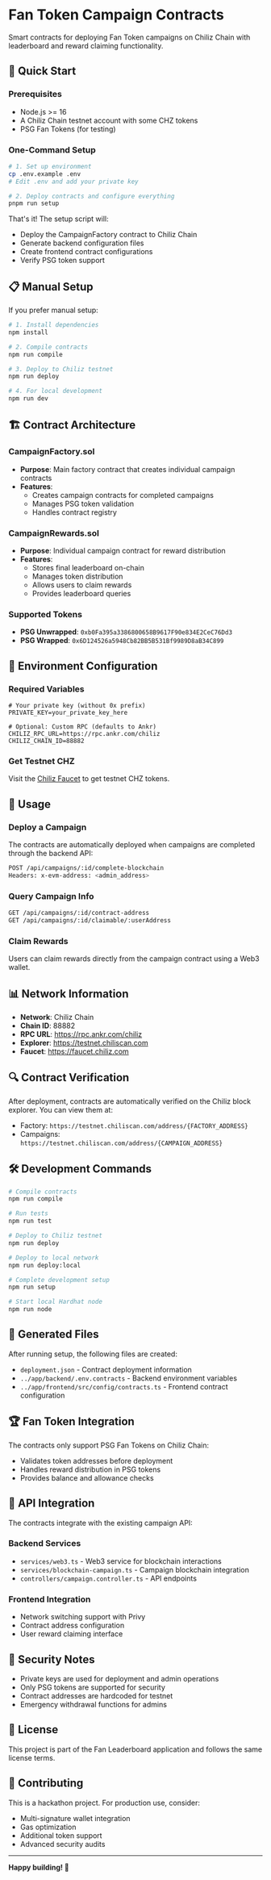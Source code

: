 # Fan Token Campaign Contracts

Smart contracts for deploying Fan Token campaigns on Chiliz Chain with leaderboard and reward claiming functionality.

## 🚀 Quick Start

### Prerequisites
- Node.js >= 16
- A Chiliz Chain testnet account with some CHZ tokens
- PSG Fan Tokens (for testing)

### One-Command Setup

```bash
# 1. Set up environment
cp .env.example .env
# Edit .env and add your private key

# 2. Deploy contracts and configure everything
pnpm run setup
```

That's it! The setup script will:
- Deploy the CampaignFactory contract to Chiliz Chain
- Generate backend configuration files
- Create frontend contract configurations
- Verify PSG token support

## 📋 Manual Setup

If you prefer manual setup:

```bash
# 1. Install dependencies
npm install

# 2. Compile contracts
npm run compile

# 3. Deploy to Chiliz testnet
npm run deploy

# 4. For local development
npm run dev
```

## 🏗️ Contract Architecture

### CampaignFactory.sol
- **Purpose**: Main factory contract that creates individual campaign contracts
- **Features**:
  - Creates campaign contracts for completed campaigns
  - Manages PSG token validation
  - Handles contract registry

### CampaignRewards.sol
- **Purpose**: Individual campaign contract for reward distribution
- **Features**:
  - Stores final leaderboard on-chain
  - Manages token distribution
  - Allows users to claim rewards
  - Provides leaderboard queries

### Supported Tokens
- **PSG Unwrapped**: `0xb0Fa395a3386800658B9617F90e834E2CeC76Dd3`
- **PSG Wrapped**: `0x6D124526a5948Cb82BB5B531Bf9989D8aB34C899`

## 🔧 Environment Configuration

### Required Variables
```env
# Your private key (without 0x prefix)
PRIVATE_KEY=your_private_key_here

# Optional: Custom RPC (defaults to Ankr)
CHILIZ_RPC_URL=https://rpc.ankr.com/chiliz
CHILIZ_CHAIN_ID=88882
```

### Get Testnet CHZ
Visit the [Chiliz Faucet](https://faucet.chiliz.com) to get testnet CHZ tokens.

## 🎯 Usage

### Deploy a Campaign
The contracts are automatically deployed when campaigns are completed through the backend API:

```bash
POST /api/campaigns/:id/complete-blockchain
Headers: x-evm-address: <admin_address>
```

### Query Campaign Info
```bash
GET /api/campaigns/:id/contract-address
GET /api/campaigns/:id/claimable/:userAddress
```

### Claim Rewards
Users can claim rewards directly from the campaign contract using a Web3 wallet.

## 📊 Network Information

- **Network**: Chiliz Chain
- **Chain ID**: 88882
- **RPC URL**: https://rpc.ankr.com/chiliz
- **Explorer**: https://testnet.chiliscan.com
- **Faucet**: https://faucet.chiliz.com

## 🔍 Contract Verification

After deployment, contracts are automatically verified on the Chiliz block explorer. You can view them at:
- Factory: `https://testnet.chiliscan.com/address/{FACTORY_ADDRESS}`
- Campaigns: `https://testnet.chiliscan.com/address/{CAMPAIGN_ADDRESS}`

## 🛠️ Development Commands

```bash
# Compile contracts
npm run compile

# Run tests
npm run test

# Deploy to Chiliz testnet
npm run deploy

# Deploy to local network
npm run deploy:local

# Complete development setup
npm run setup

# Start local Hardhat node
npm run node
```

## 📁 Generated Files

After running setup, the following files are created:

- `deployment.json` - Contract deployment information
- `../app/backend/.env.contracts` - Backend environment variables
- `../app/frontend/src/config/contracts.ts` - Frontend contract configuration

## 🏆 Fan Token Integration

The contracts only support PSG Fan Tokens on Chiliz Chain:
- Validates token addresses before deployment
- Handles reward distribution in PSG tokens
- Provides balance and allowance checks

## 📖 API Integration

The contracts integrate with the existing campaign API:

### Backend Services
- `services/web3.ts` - Web3 service for blockchain interactions
- `services/blockchain-campaign.ts` - Campaign blockchain integration
- `controllers/campaign.controller.ts` - API endpoints

### Frontend Integration
- Network switching support with Privy
- Contract address configuration
- User reward claiming interface

## 🔐 Security Notes

- Private keys are used for deployment and admin operations
- Only PSG tokens are supported for security
- Contract addresses are hardcoded for testnet
- Emergency withdrawal functions for admins

## 📝 License

This project is part of the Fan Leaderboard application and follows the same license terms.

## 🤝 Contributing

This is a hackathon project. For production use, consider:
- Multi-signature wallet integration
- Gas optimization
- Additional token support
- Advanced security audits

---

**Happy building! 🚀** 